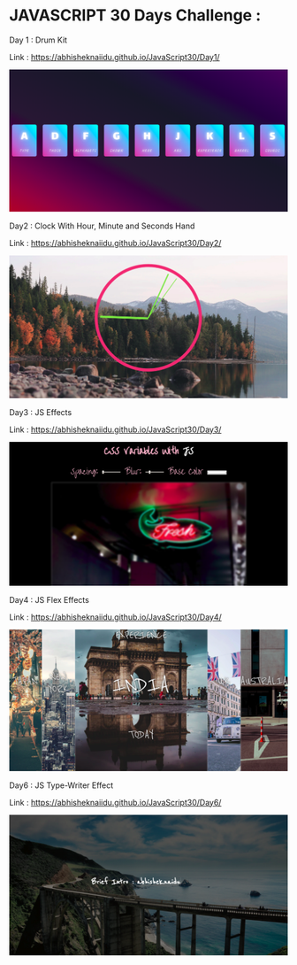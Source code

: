 # JAVASCRIPT 30 Days Challenge :

Day 1 : Drum Kit

Link : https://abhisheknaiidu.github.io/JavaScript30/Day1/

![Screenshot](Day1.png)

Day2 : Clock With Hour, Minute and Seconds Hand

Link : https://abhisheknaiidu.github.io/JavaScript30/Day2/

![Screenshot](Day2.png)

Day3 : JS Effects

Link : https://abhisheknaiidu.github.io/JavaScript30/Day3/

![Screenshot](Day3.png)

Day4 : JS Flex Effects

Link : https://abhisheknaiidu.github.io/JavaScript30/Day4/

![Screenshot](Day4.png)

Day6 : JS Type-Writer Effect

Link : https://abhisheknaiidu.github.io/JavaScript30/Day6/

![Screenshot](Day6.png)

